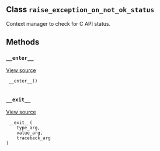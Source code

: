 

## Class  `raise_exception_on_not_ok_status` 
Context manager to check for C API status.

## Methods


###  `__enter__` 
[View source](https://github.com/tensorflow/tensorflow/blob/r2.0/tensorflow/python/framework/errors_impl.py#L546-L548)

```
 __enter__()
 
```

###  `__exit__` 
[View source](https://github.com/tensorflow/tensorflow/blob/r2.0/tensorflow/python/framework/errors_impl.py#L550-L562)

```
 __exit__(
    type_arg,
    value_arg,
    traceback_arg
)
 
```

